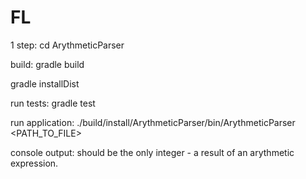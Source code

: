 # FL

1 step: cd ArythmeticParser

build: 
gradle build

gradle installDist 

run tests: gradle test

run application: ./build/install/ArythmeticParser/bin/ArythmeticParser <PATH_TO_FILE>

console output: should be the only integer - a result of an arythmetic expression.